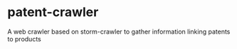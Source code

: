 # patent-crawler
A web crawler based on storm-crawler to gather information linking patents to products
